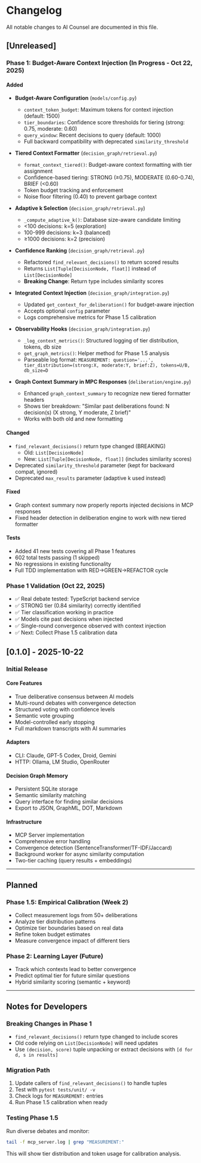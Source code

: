 # Changelog

All notable changes to AI Counsel are documented in this file.

## [Unreleased]

### Phase 1: Budget-Aware Context Injection (In Progress - Oct 22, 2025)

#### Added
- **Budget-Aware Configuration** (`models/config.py`)
  - `context_token_budget`: Maximum tokens for context injection (default: 1500)
  - `tier_boundaries`: Confidence score thresholds for tiering (strong: 0.75, moderate: 0.60)
  - `query_window`: Recent decisions to query (default: 1000)
  - Full backward compatibility with deprecated `similarity_threshold`

- **Tiered Context Formatter** (`decision_graph/retrieval.py`)
  - `format_context_tiered()`: Budget-aware context formatting with tier assignment
  - Confidence-based tiering: STRONG (≥0.75), MODERATE (0.60-0.74), BRIEF (<0.60)
  - Token budget tracking and enforcement
  - Noise floor filtering (0.40) to prevent garbage context

- **Adaptive k Selection** (`decision_graph/retrieval.py`)
  - `_compute_adaptive_k()`: Database size-aware candidate limiting
  - <100 decisions: k=5 (exploration)
  - 100-999 decisions: k=3 (balanced)
  - ≥1000 decisions: k=2 (precision)

- **Confidence Ranking** (`decision_graph/retrieval.py`)
  - Refactored `find_relevant_decisions()` to return scored results
  - Returns `List[Tuple[DecisionNode, float]]` instead of `List[DecisionNode]`
  - **Breaking Change**: Return type includes similarity scores

- **Integrated Context Injection** (`decision_graph/integration.py`)
  - Updated `get_context_for_deliberation()` for budget-aware injection
  - Accepts optional `config` parameter
  - Logs comprehensive metrics for Phase 1.5 calibration

- **Observability Hooks** (`decision_graph/integration.py`)
  - `_log_context_metrics()`: Structured logging of tier distribution, tokens, db size
  - `get_graph_metrics()`: Helper method for Phase 1.5 analysis
  - Parseable log format: `MEASUREMENT: question='...', tier_distribution=(strong:X, moderate:Y, brief:Z), tokens=U/B, db_size=D`

- **Graph Context Summary in MPC Responses** (`deliberation/engine.py`)
  - Enhanced `graph_context_summary` to recognize new tiered formatter headers
  - Shows tier breakdown: "Similar past deliberations found: N decision(s) (X strong, Y moderate, Z brief)"
  - Works with both old and new formatting

#### Changed
- `find_relevant_decisions()` return type changed (BREAKING)
  - Old: `List[DecisionNode]`
  - New: `List[Tuple[DecisionNode, float]]` (includes similarity scores)
- Deprecated `similarity_threshold` parameter (kept for backward compat, ignored)
- Deprecated `max_results` parameter (adaptive k used instead)

#### Fixed
- Graph context summary now properly reports injected decisions in MCP responses
- Fixed header detection in deliberation engine to work with new tiered formatter

#### Tests
- Added 41 new tests covering all Phase 1 features
- 602 total tests passing (1 skipped)
- No regressions in existing functionality
- Full TDD implementation with RED→GREEN→REFACTOR cycle

### Phase 1 Validation (Oct 22, 2025)
- ✅ Real debate tested: TypeScript backend service
- ✅ STRONG tier (0.84 similarity) correctly identified
- ✅ Tier classification working in practice
- ✅ Models cite past decisions when injected
- ✅ Single-round convergence observed with context injection
- ✅ Next: Collect Phase 1.5 calibration data

## [0.1.0] - 2025-10-22

### Initial Release

#### Core Features
- True deliberative consensus between AI models
- Multi-round debates with convergence detection
- Structured voting with confidence levels
- Semantic vote grouping
- Model-controlled early stopping
- Full markdown transcripts with AI summaries

#### Adapters
- CLI: Claude, GPT-5 Codex, Droid, Gemini
- HTTP: Ollama, LM Studio, OpenRouter

#### Decision Graph Memory
- Persistent SQLite storage
- Semantic similarity matching
- Query interface for finding similar decisions
- Export to JSON, GraphML, DOT, Markdown

#### Infrastructure
- MCP Server implementation
- Comprehensive error handling
- Convergence detection (SentenceTransformer/TF-IDF/Jaccard)
- Background worker for async similarity computation
- Two-tier caching (query results + embeddings)

---

## Planned

### Phase 1.5: Empirical Calibration (Week 2)
- Collect measurement logs from 50+ deliberations
- Analyze tier distribution patterns
- Optimize tier boundaries based on real data
- Refine token budget estimates
- Measure convergence impact of different tiers

### Phase 2: Learning Layer (Future)
- Track which contexts lead to better convergence
- Predict optimal tier for future similar questions
- Hybrid similarity scoring (semantic + keyword)

---

## Notes for Developers

### Breaking Changes in Phase 1
- `find_relevant_decisions()` return type changed to include scores
- Old code relying on `List[DecisionNode]` will need updates
- Use `(decision, score)` tuple unpacking or extract decisions with `[d for d, s in results]`

### Migration Path
1. Update callers of `find_relevant_decisions()` to handle tuples
2. Test with `pytest tests/unit/ -v`
3. Check logs for `MEASUREMENT:` entries
4. Run Phase 1.5 calibration when ready

### Testing Phase 1.5
Run diverse debates and monitor:
```bash
tail -f mcp_server.log | grep "MEASUREMENT:"
```

This will show tier distribution and token usage for calibration analysis.
